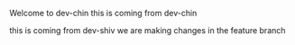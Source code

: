 Welcome to dev-chin
this is coming from dev-chin

this is coming from dev-shiv
we are making changes in the feature branch
